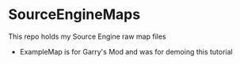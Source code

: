 # SourceEngineMaps
This repo holds my Source Engine raw map files

* ExampleMap is for Garry's Mod and was for demoing this tutorial
